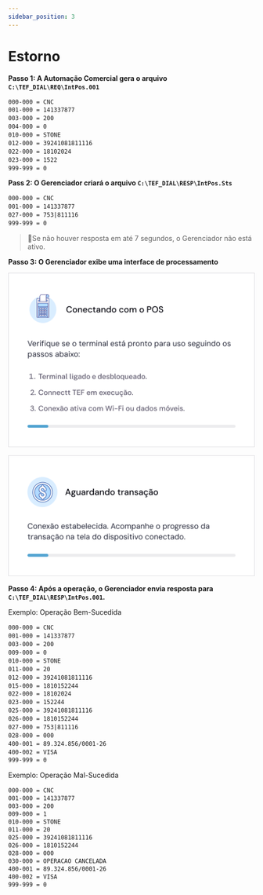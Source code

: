 ```yaml
---
sidebar_position: 3
---
```


# Estorno

**Passo 1: A Automação Comercial gera o arquivo `C:\TEF_DIAL\REQ\IntPos.001`**

```txt
000-000 = CNC
001-000 = 141337877
003-000 = 200
004-000 = 0
010-000 = STONE
012-000 = 39241081811116
022-000 = 18102024
023-000 = 1522
999-999 = 0
```

**Pass 2: O Gerenciador criará o arquivo `C:\TEF_DIAL\RESP\IntPos.Sts`** 

```txt
000-000 = CNC
001-000 = 141337877
027-000 = 753|811116
999-999 = 0
```
> 🚨Se não houver resposta em até 7 segundos, o Gerenciador não está ativo.

**Passo 3: O Gerenciador exibe uma interface de processamento**

![alt text](<Modal%20Exemplo%20Pequeno%20com%20ilustração%20com%20botões.png>)

![alt text](<Modal Exemplo Pequeno com ilustração com botões (1).png>)

**Passo 4: Após a operação, o Gerenciador envia resposta para `C:\TEF_DIAL\RESP\IntPos.001`.**

Exemplo: Operação Bem-Sucedida

```txt
000-000 = CNC
001-000 = 141337877
003-000 = 200
009-000 = 0
010-000 = STONE
011-000 = 20
012-000 = 39241081811116
015-000 = 1810152244
022-000 = 18102024
023-000 = 152244
025-000 = 39241081811116
026-000 = 1810152244
027-000 = 753|811116
028-000 = 000
400-001 = 89.324.856/0001-26
400-002 = VISA
999-999 = 0
```

Exemplo: Operação Mal-Sucedida

```
000-000 = CNC
001-000 = 141337877
003-000 = 200
009-000 = 1
010-000 = STONE
011-000 = 20
025-000 = 39241081811116
026-000 = 1810152244
028-000 = 000
030-000 = OPERACAO CANCELADA
400-001 = 89.324.856/0001-26
400-002 = VISA
999-999 = 0
```